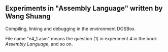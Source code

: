 Experiments in "Assembly Language" written by Wang Shuang
---
Compiling, linking and debugging in the environment DOSBox.

File name "e4_1.asm" means the question (1) in experiment 4 in the book *Assembly Language*, and so on.